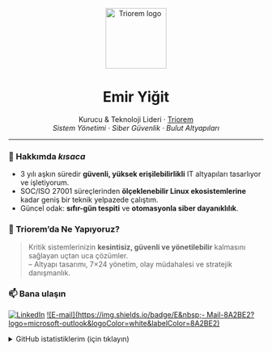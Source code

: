 <!-- ----------  G I T H U B  P R O F I L E  ---------- -->

<p align="center">
  <img src="https://triorem.com/assets/logo/favicon.svg" width="120" alt="Triorem logo">
</p>

<h1 align="center">Emir Yiğit</h1>
<p align="center">
  Kurucu & Teknoloji Lideri · <a href="https://triorem.com">Triorem</a><br>
  <em>Sistem Yönetimi · Siber Güvenlik · Bulut Altyapıları</em>
</p>

---

### 🚀 Hakkımda _kısaca_
- 3 yılı aşkın süredir **güvenli, yüksek erişilebilirlikli** IT altyapıları tasarlıyor ve işletiyorum.  
- SOC/ISO 27001 süreçlerinden **ölçeklenebilir Linux ekosistemlerine** kadar geniş bir teknik yelpazede çalıştım.  
- Güncel odak: **sıfır-gün tespiti** ve **otomasyonla siber dayanıklılık**.

### 🏢 Triorem’da Ne Yapıyoruz?
> Kritik sistemlerinizin **kesintisiz, güvenli ve yönetilebilir** kalmasını sağlayan uçtan uca çözümler.  
> – Altyapı tasarımı, 7×24 yönetim, olay müdahalesi ve stratejik danışmanlık.

### 📫 Bana ulaşın
[![LinkedIn](https://img.shields.io/badge/LinkedIn-0077B5?logo=linkedin&logoColor=white)](https://www.linkedin.com/in/emiryigit/)
[![E-mail](https://img.shields.io/badge/E&nbsp;- Mail-8A2BE2?logo=microsoft-outlook&logoColor=white&labelColor=8A2BE2)](mailto:emir.YT@yahoo.com)

<details>
<summary>GitHub istatistiklerim (için tıklayın)</summary><br>

![GitHub stats](https://github-readme-stats.vercel.app/api?username=imYigit&show_icons=true&theme=default&hide_border=true)

</details>

<!-- ----------  /END  ---------- -->